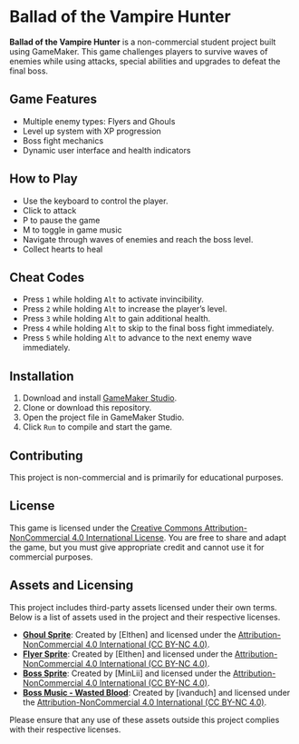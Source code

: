 # Ballad of the Vampire Hunter

**Ballad of the Vampire Hunter** is a non-commercial student project built using GameMaker. This game challenges players to survive waves of enemies while using attacks, special abilities and upgrades to defeat the final boss.

## Game Features

- Multiple enemy types: Flyers and Ghouls
- Level up system with XP progression
- Boss fight mechanics
- Dynamic user interface and health indicators

## How to Play

- Use the keyboard to control the player.
- Click to attack
- P to pause the game
- M to toggle in game music
- Navigate through waves of enemies and reach the boss level.
- Collect hearts to heal

## Cheat Codes

- Press `1` while holding `Alt` to activate invincibility.
- Press `2` while holding `Alt` to increase the player’s level.
- Press `3` while holding `Alt` to gain additional health.
- Press `4` while holding `Alt` to skip to the final boss fight immediately.
- Press `5` while holding `Alt` to advance to the next enemy wave immediately.

## Installation

1. Download and install [GameMaker Studio](https://www.yoyogames.com/gamemaker).
2. Clone or download this repository.
3. Open the project file in GameMaker Studio.
4. Click `Run` to compile and start the game.

## Contributing

This project is non-commercial and is primarily for educational purposes.

## License

This game is licensed under the [Creative Commons Attribution-NonCommercial 4.0 International License](https://creativecommons.org/licenses/by-nc/4.0/). You are free to share and adapt the game, but you must give appropriate credit and cannot use it for commercial purposes.

## Assets and Licensing

This project includes third-party assets licensed under their own terms. Below is a list of assets used in the project and their respective licenses.

- **[Ghoul Sprite](https://elthen.itch.io/2d-pixel-art-ghoul-sprites)**: Created by [Elthen] and licensed under the [ Attribution-NonCommercial 4.0 International (CC BY-NC 4.0)](https://creativecommons.org/licenses/by-nc/4.0/).
- **[Flyer Sprite](https://elthen.itch.io/2d-pixel-art-vargouille-sprites)**: Created by [Elthen] and licensed under the [ Attribution-NonCommercial 4.0 International (CC BY-NC 4.0)](https://creativecommons.org/licenses/by-nc/4.0/).
- **[Boss Sprite](https://licinio-souza.itch.io/creatures-of-the-night-vampires-pixel-art-pack)**: Created by [MinLii] and licensed under the [ Attribution-NonCommercial 4.0 International (CC BY-NC 4.0)](https://creativecommons.org/licenses/by-nc/4.0/).
- **[Boss Music - Wasted Blood](https://ivanduch.com/albums/vampires/)**: Created by [ivanduch] and licensed under the [ Attribution-NonCommercial 4.0 International (CC BY-NC 4.0)](https://ivanduch.com/licensing/).

Please ensure that any use of these assets outside this project complies with their respective licenses.
